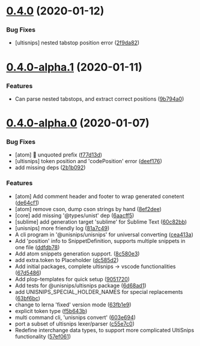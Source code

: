 # [0.4.0](https://github.com/hikerpig/unisnips/compare/v0.4.0-alpha.1...v0.4.0) (2020-01-12)


### Bug Fixes

* [ultisnips] nested tabstop position error ([2f9da82](https://github.com/hikerpig/unisnips/commit/2f9da82c5ca7b763dcbc5cd7fe7bb3b63442a190))



# [0.4.0-alpha.1](https://github.com/hikerpig/unisnips/compare/v0.4.0-alpha.0...v0.4.0-alpha.1) (2020-01-11)


### Features

* Can parse nested tabstops, and extract correct positions ([9b794a0](https://github.com/hikerpig/unisnips/commit/9b794a015cbaf6ff5bea905fdd6d7d82c5c10e2e))



# [0.4.0-alpha.0](https://github.com/hikerpig/unisnips/compare/67d548642796a88231b72dc4bcdea25f632e794a...v0.4.0-alpha.0) (2020-01-07)


### Bug Fixes

* [atom] :bug: unquoted prefix ([f77d13d](https://github.com/hikerpig/unisnips/commit/f77d13d6123b8024807ee5ff3216b41121a812b4))
* [ultisnips] token position and 'codePosition' error ([deef176](https://github.com/hikerpig/unisnips/commit/deef176b11055b7bdd1151a616c0c9e86930bc3b))
* add missing deps ([2b1b092](https://github.com/hikerpig/unisnips/commit/2b1b092cde68f5865bd2a4f9b82b61f27031e3b3))


### Features

* [atom] Add comment header and footer to wrap generated conetent ([de64cf1](https://github.com/hikerpig/unisnips/commit/de64cf1702bb6ce750681084bd04556af0ccfe72))
* [atom] remove cson, dump cson strings by hand ([8ef2dee](https://github.com/hikerpig/unisnips/commit/8ef2dee070fee92c1cf609a2b62edd47e225988c))
* [core] add missing '@types/unist' dep ([6aacff5](https://github.com/hikerpig/unisnips/commit/6aacff5e50bac8cb1c0594483a3a3d4bc71299e1))
* [sublime] add generation target 'sublime' for Sublime Text ([60c82bb](https://github.com/hikerpig/unisnips/commit/60c82bb0e084401948122b05a1cb9815da7db5ef))
* [unisnips] more friendly log ([81a7c49](https://github.com/hikerpig/unisnips/commit/81a7c491328c69a71296dacd2a5db7023db33f2e))
* A cli program in '@unisnips/unisnips' for universal converting ([cea413a](https://github.com/hikerpig/unisnips/commit/cea413a585c0da9ed7498f99cf7593883311829e))
* Add 'position' info to SnippetDefinition, supports multiple snippets in one file ([ddfdb78](https://github.com/hikerpig/unisnips/commit/ddfdb78b712e3a419f6a44defe8b58b448aa5d0b))
* Add atom snippets generation support. ([8c580e3](https://github.com/hikerpig/unisnips/commit/8c580e3aa62e1d293af8517e96028e4bf26ed40d))
* add extra.token to Placeholder ([dc585d2](https://github.com/hikerpig/unisnips/commit/dc585d2f7d3d7f612bd9e88966f4cc7f28f8c5db))
* Add initial packages, complete ultisnips -> vscode functionalities ([67d5486](https://github.com/hikerpig/unisnips/commit/67d548642796a88231b72dc4bcdea25f632e794a))
* Add plop-templates for quick setup ([9051720](https://github.com/hikerpig/unisnips/commit/9051720c10e734010775123e291230e38b5fd148))
* Add tests for @unisnips/ultisnips package ([6d68ad1](https://github.com/hikerpig/unisnips/commit/6d68ad1920afb87d51d9226b5b511575889bf7c4))
* add UNISNIPS_SPECIAL_HOLDER_NAMES for special replacements ([63bf6bc](https://github.com/hikerpig/unisnips/commit/63bf6bcf4ada923339cefc096251639dc3f59a8a))
* change to lerna 'fixed' version mode ([63fb1e9](https://github.com/hikerpig/unisnips/commit/63fb1e9f23e57fe0db4d13eca0f3d5788371924f))
* explicit token type ([f5b643b](https://github.com/hikerpig/unisnips/commit/f5b643b924f63ef58f5fe5856cc6d6d22731e7c1))
* multi command cli, 'unisnips convert' ([603e694](https://github.com/hikerpig/unisnips/commit/603e6947928bb6b56c4d4d71b9cdef0942891ae2))
* port a subset of ultisnips lexer/parser ([c55e7c0](https://github.com/hikerpig/unisnips/commit/c55e7c006725a2b90deda5b7b4884464178d3c6a))
* Redefine interchange data types, to support more complicated UltiSnips functionality ([57ef061](https://github.com/hikerpig/unisnips/commit/57ef0615e99cd3fecc5fc58baf63717fd71ab325))



